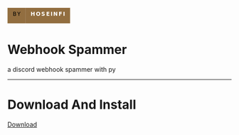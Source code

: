 [![By Hoseinfi](https://github.com/Hoseinfi/Hoseinfi/blob/main/by-hoseinfi.png)](https://github.com/Hoseinfi)

# Webhook Spammer
a discord webhook spammer with py
___
# Download And Install
[Download](https://mega.nz/file/xzdhCLob#kZlV7HOTq8RWnaVzdXY4MN5tTQDjjIudcX3xubrx9eI)
